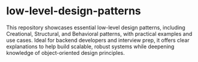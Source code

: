 # low-level-design-patterns
This repository showcases essential low-level design patterns, including Creational, Structural, and Behavioral patterns, with practical examples and use cases. Ideal for backend developers and interview prep, it offers clear explanations to help build scalable, robust systems while deepening knowledge of object-oriented design principles.
